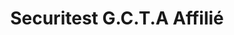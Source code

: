 ---
title: "Securitest G.C.T.A Affilié"
url: /gif-sur-yvette/securitest-g-c-t-a-affilie/
shop: Autowerkstatt
---